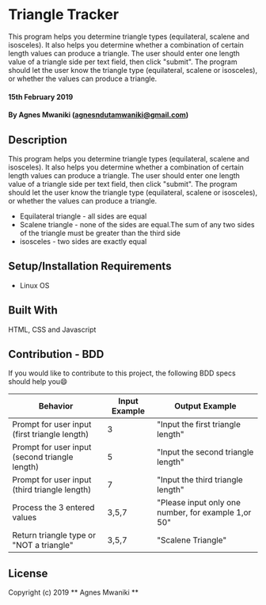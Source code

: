 # Triangle Tracker
This program helps you determine triangle types (equilateral, scalene and isosceles). It also helps you determine whether a combination of certain length values can produce a triangle. The user should enter one length value of a triangle side per text field, then click "submit". The program should let the user know the triangle type (equilateral, scalene or isosceles), or whether the values can produce a triangle.

#### 15th February 2019
#### By Agnes Mwaniki (agnesndutamwaniki@gmail.com)

## Description
This program helps you determine triangle types (equilateral, scalene and isosceles). It also helps you determine whether a combination of certain length values can produce a triangle. The user should enter one length value of a triangle side per text field, then click "submit". The program should let the user know the triangle type (equilateral, scalene or isosceles), or whether the values can produce a triangle.

* Equilateral triangle - all sides are equal
* Scalene triangle - none of the sides are equal.The sum of any two sides of the triangle must be greater than the third side
* isosceles - two sides are exactly equal

## Setup/Installation Requirements
* Linux OS

## Built With
HTML, CSS and Javascript

## Contribution - BDD
If you would like to contribute to this project, the following BDD specs should help you:smile:

Behavior                                      |  Input Example   | Output Example
----------------------------------------------|------------------|--------------------------------------------
Prompt for user input (first triangle length) | 3                |"Input the first triangle length"
Prompt for user input (second triangle length)| 5                |"Input the second triangle length"  
Prompt for user input (third triangle length) | 7                |"Input the third triangle length"              
Process the 3 entered values                  | 3,5,7            | "Please input only one number, for example 1,or 50"
Return triangle type or "NOT a triangle"      | 3,5,7            | "Scalene Triangle"

## License
Copyright (c) 2019 ** Agnes Mwaniki **
